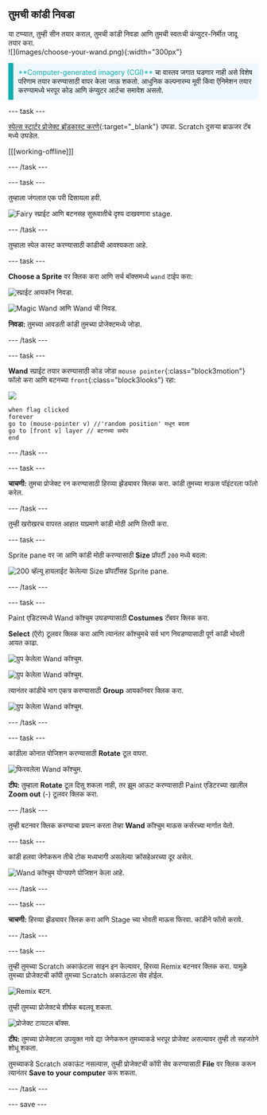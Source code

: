 ## तुमची कांडी निवडा

<div style="display: flex; flex-wrap: wrap">
<div style="flex-basis: 200px; flex-grow: 1; margin-right: 15px;">
या टप्प्यात, तुम्ही सीन तयार कराल, तुमची कांडी निवडा आणि तुमची स्वतःची कंप्युटर-निर्मीत जादू तयार करा.
  
</div>
<div>
![](images/choose-your-wand.png){:width="300px"}
</div>
</div>

<p style="border-left: solid; border-width:10px; border-color: #0faeb0; background-color: aliceblue; padding: 10px;">
<span style="color: #0faeb0">**Computer-generated imagery (CGI)**</span> चा वास्तव जगात घडणार नाही असे विशेष परिणाम तयार करण्यासाठी वापर केला जाऊ शकतो. आधुनिक कल्पनारम्य मूवी किंवा ऍनिमेशन तयार करण्यामध्ये भरपूर कोड आणि कंप्युटर आर्टचा समावेश असतो.
</p>

--- task ---

[स्पेल्स स्टार्टर प्रोजेक्ट ब्रॉडकास्ट करणे](https://scratch.mit.edu/projects/518441891/editor){:target="_blank"} उघडा. Scratch दुसऱ्या ब्राऊजर टॅब मध्ये उघडेल.

[[[working-offline]]]

--- /task ---

--- task ---

तुम्हाला जंगलात एक परी दिसायला हवी.

![Fairy स्प्राईट आणि बटनसह सुरूवातीचे दृश्य दाखवणारा stage.](images/starter-project.png)

--- /task ---

तुम्हाला स्पेल कास्ट करण्यासाठी कांडीची आवश्यकता आहे.

--- task ---

**Choose a Sprite** वर क्लिक करा आणि सर्च बॉक्समध्ये `wand` टाईप करा:

![स्प्राईट आयकॉन निवडा.](images/choose-a-sprite.png)

![Magic Wand आणि Wand ची निवड.](images/wand-sprite-options.png)

**निवडा:** तुमच्या आवडती कांडी तुमच्या प्रोजेक्टमध्ये जोडा.

--- /task ---

--- task ---

**Wand** स्प्राईट तयार करण्यासाठी कोड जोडा `mouse pointer`{:class="block3motion"} फॉलो करा आणि बटनच्या `front`{:class="block3looks"} रहा:

![](images/wand-sprite-icon.png)

```blocks3
when flag clicked
forever
go to (mouse-pointer v) //'random position' मधून बदला     
go to [front v] layer // बटनच्या समोर
end
```

--- /task ---

--- task ---

**चाचणी:** तुमचा प्रोजेक्ट रन करण्यासाठी हिरव्या झेंड्यावर क्लिक करा. कांडी तुमच्या माऊस पॉइंटरला फॉलो करेल.

--- /task ---

तुम्ही खरोखरच वापरत आहात याप्रमाणे कांडी मोठी आणि तिरपी करा.

--- task ---

Sprite pane वर जा आणि कांडी मोठी करण्यासाठी **Size** प्रॉपर्टी `200` मध्ये बदला:

![200 व्हॅल्यू हायलाईट केलेल्या Size प्रॉपर्टीसह Sprite pane.](images/size-property.png)

--- /task ---

--- task ---

Paint एडिटरमध्ये Wand कॉश्चुम उघडण्यासाठी **Costumes** टॅबवर क्लिक करा.

**Select** (ऍरो) टूलवर क्लिक करा आणि त्यानंतर कॉश्चुमचे सर्व भाग निवडण्यासाठी पूर्ण कांडी भोवती आयत काढा.

![ग्रुप केलेला Wand कॉश्चुम.](images/the-select-tool.png)

![ग्रुप केलेला Wand कॉश्चुम.](images/grouped-costumes.png)

त्यानंतर कांडीचे भाग एकत्र करण्यासाठी **Group** आयकॉनवर क्लिक करा.

![ग्रुप केलेला Wand कॉश्चुम.](images/group-icon.png)

--- /task ---

--- task ---

कांडीला कोनात पोजिशन करण्यासाठी **Rotate** टूल वापरा.

![फिरवलेला Wand कॉश्चुम.](images/rotated-wands.png)

**टीप:** तुम्हाला **Rotate** टूल दिसू शकला नाही, तर झूम आऊट करण्यासाठी Paint एडिटरच्या खालील **Zoom out** (-) टूलवर क्लिक करा.

--- /task ---

तुम्ही बटनवर क्लिक करण्याचा प्रयत्न करता तेव्हा **Wand** कॉश्चुम माऊस कर्सरच्या मार्गात येतो.

--- task ---

कांडी हलवा जेणेकरून तीचे टोक मध्यभागी असलेल्या क्रॉसहेअरच्या दूर असेल.

![Wand कॉश्चुम योग्यपणे पोजिशन केला आहे.](images/positioned-wands.png)

--- /task ---

--- task ---

**चाचणी:** हिरव्या झेंड्यावर क्लिक करा आणि Stage च्या भोवती माऊस फिरवा. कांडीने फॉलो करावे.

--- /task ---

--- task ---

तुम्ही तुमच्या Scratch अकाऊंटला साइन इन केल्यावर, हिरव्या Remix बटनवर क्लिक करा. यामुळे तुमच्या प्रोजेक्टची कॉपी तुमच्या Scratch अकाऊंटला सेव होईल.

![Remix बटन.](images/remix-button.png)

तुम्ही तुमच्या प्रोजेक्टचे शीर्षक बदलवू शकता.

![प्रोजेक्ट टायटल बॉक्स.](images/project-name.png)

**टीप:** तुमच्या प्रोजेक्टला उपयुक्त नावे द्या जेणेकरून तुमच्याकडे भरपूर प्रोजेक्ट असल्यावर तुम्ही तो सहजतेने शोधू शकता.

तुमच्याकडे Scratch अकाऊंट नसल्यास, तुम्ही प्रोजेक्टची कॉपी सेव करण्यासाठी **File** वर क्लिक करून त्यानंतर **Save to your computer** करू शकता.

--- /task ---

--- save ---
